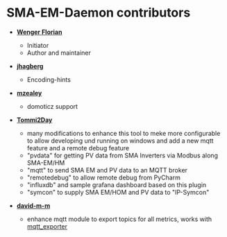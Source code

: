 SMA-EM-Daemon contributors
============================================

* **[Wenger Florian](https://github.com/datenschuft)**

  * Initiator
  * Author and maintainer

* **[jhagberg](https://github.com/jhagberg)**

  * Encoding-hints

* **[mzealey](https://github.com/mzealey)**

  * domoticz support

* **[Tommi2Day](https://github.com/Tommi2Day)**

  * many modifications to enhance this tool to meke more configurable to allow developing und running on windows and add a new mqtt feature and a remote debug feature
  * "pvdata" for getting PV data from SMA Inverters via Modbus along SMA-EM/HM
  * "mqtt" to send SMA EM and PV data to an MQTT broker
  * "remotedebug" to allow remote debug from PyCharm
  * "influxdb" and sample grafana dashboard based on this plugin
  * "symcon" to supply SMA EM/HOM and PV data to "IP-Symcon" 

* **[david-m-m](https://github.com/david-m-m)**

  * enhance mqtt module to export topics for all metrics, works with [mqtt_exporter](https://github.com/bendikwa/mqtt_exporter)